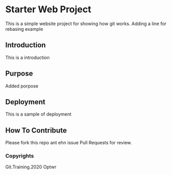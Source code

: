 # Starter Web Project 

This is a simple website project for showing how git works. Adding a line for rebasing example

## Introduction

This is a introduction 

## Purpose

Added porpose

## Deployment

This is a sample of deployment

## How To Contribute

Please fork this repo ant ehn issue Pull Requests for review.

### Copyrights

Git.Training.2020 Optwr
